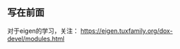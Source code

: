 <!--
 * @Author: zhanghao
 * @Date: 2022-09-14 22:17:38
 * @LastEditTime: 2022-09-14 22:19:09
 * @FilePath: /hao_slambook2/ch3/hw3.md
 * @Description: 
-->
## 写在前面
对于eigen的学习，关注：
https://eigen.tuxfamily.org/dox-devel/modules.html